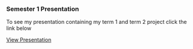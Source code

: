 ### Semester 1 Presentation

To see my presentation containing my term 1 and term 2 project click the link below

[View Presentation](https://drive.google.com/drive/folders/1yX6EP2puGVSPU81e93KzH0iIMu6Sl60K)